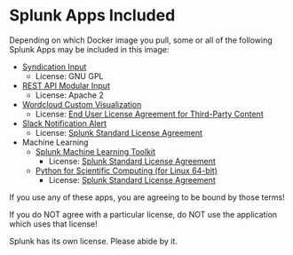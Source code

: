 

# Splunk Apps Included

Depending on which Docker image you pull, some or all of the following Splunk Apps
may be included in this image:

- <a href="https://splunkbase.splunk.com/app/2646/">Syndication Input</a>
   - License: GNU GPL
- <a href="https://splunkbase.splunk.com/app/1546/">REST API Modular Input</a>
   - License: Apache 2
- <a href="https://splunkbase.splunk.com/app/3212/">Wordcloud Custom Visualization</a>
   - License: <a href="https://d38o4gzaohghws.cloudfront.net/static/misc/eula.html">End User License Agreement for Third-Party Content</a>
- <a href="https://splunkbase.splunk.com/app/2878/">Slack Notification Alert</a>
   - License: <a href="https://www.splunk.com/en_us/legal/splunk-software-license-agreement.html">Splunk Standard License Agreement</a>
- Machine Learning
   - <a href="https://splunkbase.splunk.com/app/2890/">Splunk Machine Learning Toolkit</a>
      - License: <a href="https://www.splunk.com/en_us/legal/splunk-software-license-agreement.html">Splunk Standard License Agreement</a>
   - <a href="https://splunkbase.splunk.com/app/2882/">Python for Scientific Computing (for Linux 64-bit)</a>
      - License: <a href="https://www.splunk.com/en_us/legal/splunk-software-license-agreement.html">Splunk Standard License Agreement</a>


If you use any of these apps, you are agreeing to be bound by those terms!

If you do NOT agree with a particular license, do NOT use the application which uses that license!

Splunk has its own license.  Please abide by it.


